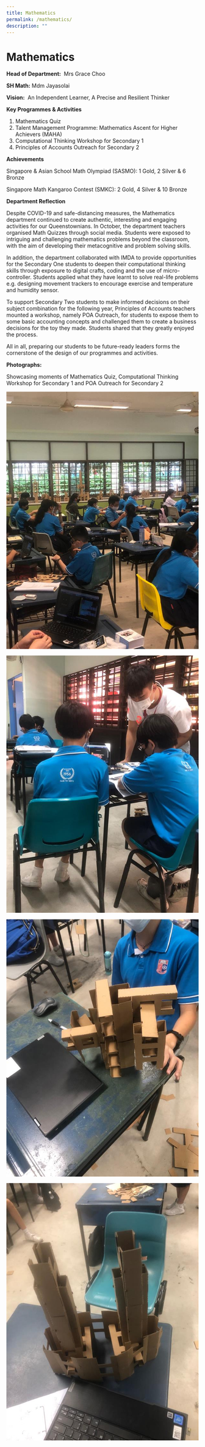```yaml
---
title: Mathematics
permalink: /mathematics/
description: ""
---
```

Mathematics
===========

**Head of Department:**  Mrs Grace Choo

**SH Math:** Mdm Jayasolai

**Vision:**  An Independent Learner, A Precise and Resilient Thinker

**Key Programmes & Activities** 

1.  Mathematics Quiz
2.  Talent Management Programme: Mathematics Ascent for Higher Achievers (MAHA) 
3.  Computational Thinking Workshop for Secondary 1 
4.  Principles of Accounts Outreach for Secondary 2 

**Achievements** 

Singapore & Asian School Math Olympiad (SASMO): 1 Gold, 2 Silver & 6 Bronze

Singapore Math Kangaroo Contest (SMKC): 2 Gold, 4 Silver & 10 Bronze

**Department Reflection**

Despite COVID-19 and safe-distancing measures, the Mathematics department continued to create authentic, interesting and engaging activities for our Queenstownians. In October, the department teachers organised Math Quizzes through social media. Students were exposed to intriguing and challenging mathematics problems beyond the classroom, with the aim of developing their metacognitive and problem solving skills.

In addition, the department collaborated with IMDA to provide opportunities for the Secondary One students to deepen their computational thinking skills through exposure to digital crafts, coding and the use of micro-controller. Students applied what they have learnt to solve real-life problems e.g. designing movement trackers to encourage exercise and temperature and humidity sensor.

To support Secondary Two students to make informed decisions on their subject combination for the following year, Principles of Accounts teachers mounted a workshop, namely POA Outreach, for students to expose them to some basic accounting concepts and challenged them to create a business decisions for the toy they made. Students shared that they greatly enjoyed the process.

All in all, preparing our students to be future-ready leaders forms the cornerstone of the design of our programmes and activities.

**Photographs:**

Showcasing moments of Mathematics Quiz, Computational Thinking Workshop for Secondary 1 and POA Outreach for Secondary 2


![](/images/Departments/Math%201.jpg)

![](/images/Departments/Math%202.jpg)

![](/images/Departments/Math%203.jpg)

![](/images/Departments/Math%204.jpg)